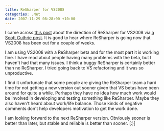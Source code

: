 ```yaml
---
title: ReSharper for VS2008
categories: .Net
date: 2007-11-29 08:28:00 +10:00
---
```


I came across [this post][0] about the direction of ReSharper for VS2008 via [a Scott Guthrie post][1]. It is good to hear where ReSharper is going now that VS2008 has been out for a couple of weeks. 

I am using VS2008 with a ReSharper beta and for the most part it is working fine. I have read about people having many problems with the beta, but I haven't had that many issues. I think a buggy ReSharper is certainly better than no ReSharper. I tried going back to VS refactoring and it was so unproductive.

I find it unfortunate that some people are giving the ReSharper team a hard time for not getting a new version out sooner given that VS betas have been around for quite a while. Perhaps they have no idea how much work would be involved in developing and testing something like ReSharper. Maybe they also haven't heard about work/life balance. Those kinds of negative comments don't help developers motivation to get the work done.

I am looking forward to the next ReSharper version. Obviously sooner is better than later, but stable and reliable is better than sooner. [:)]

[0]: http://resharper.blogspot.com/2007/11/resharper-and-visual-studio-2008.html
[1]: http://weblogs.asp.net/scottgu/archive/2007/11/27/vs-2008-compatibility-with-older-vs-2005-add-in-packages.aspx
